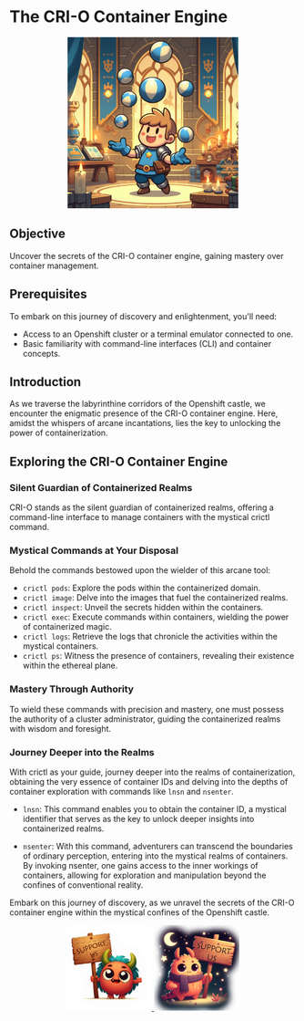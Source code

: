 # The CRI-O Container Engine

<div style="text-align:center;">
  <img src="https://github.com/Vitrua/images/blob/main/openshift/crio.jpg?raw=true" alt="crio" width="300" height="300">
</div>

## Objective

Uncover the secrets of the CRI-O container engine, gaining mastery over container management.

## Prerequisites

To embark on this journey of discovery and enlightenment, you'll need:

- Access to an Openshift cluster or a terminal emulator connected to one.
- Basic familiarity with command-line interfaces (CLI) and container concepts.

## Introduction

As we traverse the labyrinthine corridors of the Openshift castle, we encounter the enigmatic presence of the CRI-O container engine. Here, amidst the whispers of arcane incantations, lies the key to unlocking the power of containerization.

## Exploring the CRI-O Container Engine

### Silent Guardian of Containerized Realms

CRI-O stands as the silent guardian of containerized realms, offering a command-line interface to manage containers with the mystical crictl command.

### Mystical Commands at Your Disposal

Behold the commands bestowed upon the wielder of this arcane tool:

- `crictl pods`: Explore the pods within the containerized domain.
- `crictl image`: Delve into the images that fuel the containerized realms.
- `crictl inspect`: Unveil the secrets hidden within the containers.
- `crictl exec`: Execute commands within containers, wielding the power of containerized magic.
- `crictl logs`: Retrieve the logs that chronicle the activities within the mystical containers.
- `crictl ps`: Witness the presence of containers, revealing their existence within the ethereal plane.

### Mastery Through Authority

To wield these commands with precision and mastery, one must possess the authority of a cluster administrator, guiding the containerized realms with wisdom and foresight.

### Journey Deeper into the Realms

With crictl as your guide, journey deeper into the realms of containerization, obtaining the very essence of container IDs and delving into the depths of container exploration with commands like `lnsn` and `nsenter`.

- `lnsn`: This command enables you to obtain the container ID, a mystical identifier that serves as the key to unlock deeper insights into containerized realms.

- `nsenter`: With this command, adventurers can transcend the boundaries of ordinary perception, entering into the mystical realms of containers. By invoking nsenter, one gains access to the inner workings of containers, allowing for exploration and manipulation beyond the confines of conventional reality.

Embark on this journey of discovery, as we unravel the secrets of the CRI-O container engine within the mystical confines of the Openshift castle.

<div style="text-align:center;">
  <a href="https://patreon.com/Vitrua">
    <img src="https://github.com/Vitrua/images/blob/main/others/supportmonlight.png?raw=true#only-light" alt="wiz" width="150" height="150">
    <img src="https://github.com/Vitrua/images/blob/main/others/supportmon.png?raw=true#only-dark" alt="wiz" width="150" height="150">
  </a>
</div>